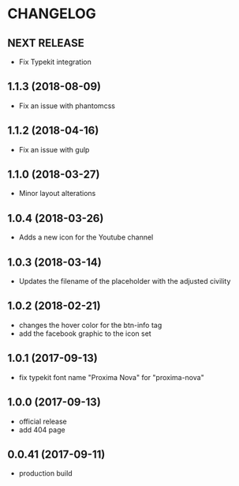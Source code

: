 CHANGELOG
=========

## NEXT RELEASE
 - Fix Typekit integration

## 1.1.3 (2018-08-09)
 - Fix an issue with phantomcss
 
## 1.1.2 (2018-04-16)
 - Fix an issue with gulp

## 1.1.0 (2018-03-27)
 - Minor layout alterations

## 1.0.4 (2018-03-26)
 - Adds a new icon for the Youtube channel

## 1.0.3 (2018-03-14)
 - Updates the filename of the placeholder with the adjusted civility

## 1.0.2 (2018-02-21)
 - changes the hover color for the btn-info tag
 - add the facebook graphic to the icon set


## 1.0.1 (2017-09-13)
 - fix typekit font name "Proxima Nova" for "proxima-nova"

## 1.0.0 (2017-09-13)
 - official release
 - add 404 page

## 0.0.41 (2017-09-11)
 - production build
